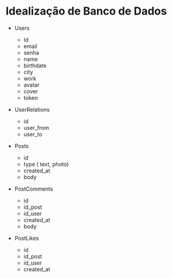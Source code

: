 # Idealização de Banco de Dados
- Users
  - Id
  - email
  - senha
  - name
  - birthdate
  - city
  - work
  - avatar
  - cover
  - token

- UserRelations
  - id
  - user_from
  - user_to

- Posts
  - id
  - type ( text, photo)
  - created_at
  - body

- PostComments
  - id
  - id_post
  - id_user
  - created_at
  - body
- PostLikes
  - id
  - id_post
  - id_user
  - created_at
